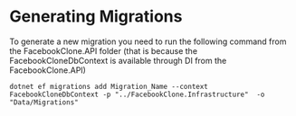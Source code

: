 # Generating Migrations
To generate a new migration you need to run the following command from the FacebookClone.API folder (that is because the FacebookCloneDbContext is available through DI from the FacebookClone.API)

```
dotnet ef migrations add Migration_Name --context FacebookCloneDbContext -p "../FacebookClone.Infrastructure"  -o "Data/Migrations"
```

